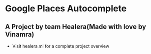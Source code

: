 # Google Places Autocomplete


## A Project by team Healera(Made with love by Vinamra)
- Visit healera.ml for a complete project overview